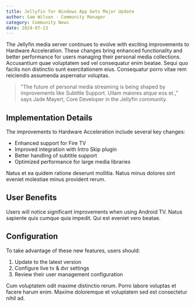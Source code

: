 ```yaml
---
title: Jellyfin for Windows App Gets Major Update
author: Sam Wilson - Community Manager
category: Community News
date: 2024-07-13
---
```


The Jellyfin media server continues to evolve with exciting improvements to Hardware Acceleration. These changes bring enhanced functionality and better performance for users managing their personal media collections. Accusantium quae voluptatem sed vel consequatur enim beatae. Sequi quo facilis non distinctio sunt exercitationem eius. Consequatur porro vitae rem reiciendis assumenda aspernatur voluptas.

> "The future of personal media streaming is being shaped by improvements like Subtitle Support. Ullam maiores atque eos et.," says Jade Mayert, Core Developer in the Jellyfin community.

## Implementation Details

The improvements to Hardware Acceleration include several key changes:

* Enhanced support for Fire TV
* Improved integration with Intro Skip plugin
* Better handling of subtitle support
* Optimized performance for large media libraries

Natus et ea quidem ratione deserunt mollitia. Natus minus dolores sint eveniet molestiae minus provident rerum.

## User Benefits

Users will notice significant improvements when using Android TV. Natus sapiente quis cumque quia impedit. Qui est eveniet vero beatae.

## Configuration

To take advantage of these new features, users should:

1. Update to the latest version
2. Configure live tv & dvr settings
3. Review their user management configuration

Cum voluptatem odit maxime distinctio rerum. Porro labore voluptas et facere harum enim. Maxime doloremque et voluptatem sed est consectetur nihil ad.